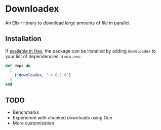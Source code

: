 # Downloadex

An Elixir library to download large amounts of file in parallel.
## Installation

If [available in Hex](https://hex.pm/docs/publish), the package can be installed
by adding `downloadex` to your list of dependencies in `mix.exs`:

```elixir
def deps do
  [
    {:downloadex, "~> 0.1.0"}
  ]
end
```

## TODO

* Benchmarks
* Experiemnt with chunked downloads using Gun
* More customization